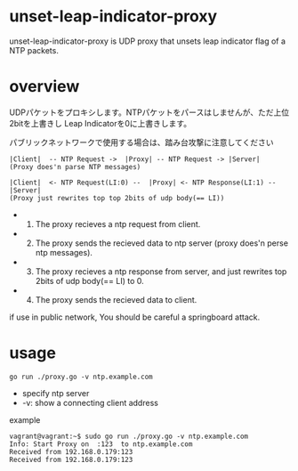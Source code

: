 # unset-leap-indicator-proxy
unset-leap-indicator-proxy is UDP proxy that unsets leap indicator flag of a NTP packets.

# overview
UDPパケットをプロキシします。NTPパケットをパースはしませんが、ただ上位2bitを上書きし Leap Indicatorを0に上書きします。

パブリックネットワークで使用する場合は、踏み台攻撃に注意してください

```
|Client|  -- NTP Request ->  |Proxy| -- NTP Request -> |Server|
(Proxy does'n parse NTP messages)

|Client|  <- NTP Request(LI:0) --  |Proxy| <- NTP Response(LI:1) -- |Server|
(Proxy just rewrites top top 2bits of udp body(== LI))
```

- 1) The proxy recieves a ntp request from client.
- 2) The proxy sends the recieved data to ntp server (proxy does'n perse ntp messages).
- 3) The proxy recieves a ntp response from server, and just rewrites top 2bits of udp body(== LI) to 0.
- 4) The proxy sends the recieved data to client.

if use in public network, You should be careful a springboard attack.


# usage
```
go run ./proxy.go -v ntp.example.com
```
- specify ntp server
- -v: show a connecting client address

example
```
vagrant@vagrant:~$ sudo go run ./proxy.go -v ntp.example.com
Info: Start Proxy on  :123  to ntp.example.com
Received from 192.168.0.179:123
Received from 192.168.0.179:123
```